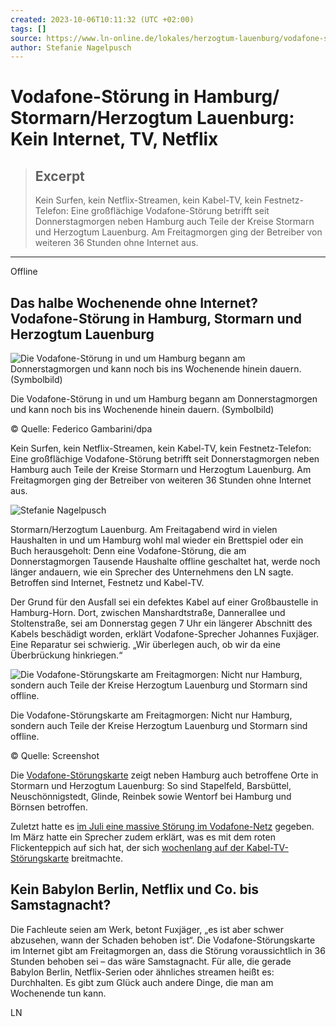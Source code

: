 ```yaml
---
created: 2023-10-06T10:11:32 (UTC +02:00)
tags: []
source: https://www.ln-online.de/lokales/herzogtum-lauenburg/vodafone-stoerung-in-hamburg-stormarnherzogtum-lauenburg-kein-internet-tv-netflix-AY4QLUAGHJFLNEMP3RAUTQBYOY.html
author: Stefanie Nagelpusch
---
```


# Vodafone-Störung in Hamburg/ Stormarn/Herzogtum Lauenburg: Kein Internet, TV, Netflix

> ## Excerpt
> Kein Surfen, kein Netflix-Streamen, kein Kabel-TV, kein Festnetz-Telefon: Eine großflächige Vodafone-Störung betrifft seit Donnerstagmorgen neben Hamburg auch Teile der Kreise Stormarn und Herzogtum Lauenburg. Am Freitagmorgen ging der Betreiber von weiteren 36 Stunden ohne Internet aus.

---
Offline

## Das halbe Wochenende ohne Internet? Vodafone-Störung in Hamburg, Stormarn und Herzogtum Lauenburg

![Die Vodafone-Störung in und um Hamburg begann am Donnerstagmorgen und kann noch bis ins Wochenende hinein dauern. (Symbolbild)](https://www.ln-online.de/resizer/e_ksvBvD2vqFUSjV1askEywawng=/428x241/filters:quality(70):format(webp)/cloudfront-eu-central-1.images.arcpublishing.com/madsack/35HGAZL2K5FUFEZR6QUWGUICF4.jpg)



Die Vodafone-Störung in und um Hamburg begann am Donnerstagmorgen und kann noch bis ins Wochenende hinein dauern. (Symbolbild)

© Quelle: Federico Gambarini/dpa



Kein Surfen, kein Netflix-Streamen, kein Kabel-TV, kein Festnetz-Telefon: Eine großflächige Vodafone-Störung betrifft seit Donnerstagmorgen neben Hamburg auch Teile der Kreise Stormarn und Herzogtum Lauenburg. Am Freitagmorgen ging der Betreiber von weiteren 36 Stunden ohne Internet aus.

![Stefanie Nagelpusch](https://www.ln-online.de/resizer/BpFLoV6paMINVK2s6871VeYUMn0=/56x56/filters:quality(70):format(webp)/s3.amazonaws.com/arc-authors/madsack/3b48b0dd-b2c4-4a86-8f12-42203a3e68cc.png)


Stormarn/Herzogtum Lauenburg. Am Freitagabend wird in vielen Haushalten in und um Hamburg wohl mal wieder ein Brettspiel oder ein Buch herausgeholt: Denn eine Vodafone-Störung, die am Donnerstagmorgen Tausende Haushalte offline geschaltet hat, werde noch länger andauern, wie ein Sprecher des Unternehmens den LN sagte. Betroffen sind Internet, Festnetz und Kabel-TV.

Der Grund für den Ausfall sei ein defektes Kabel auf einer Großbaustelle in Hamburg-Horn. Dort, zwischen Manshardtstraße, Dannerallee und Stoltenstraße, sei am Donnerstag gegen 7 Uhr ein längerer Abschnitt des Kabels beschädigt worden, erklärt Vodafone-Sprecher Johannes Fuxjäger. Eine Reparatur sei schwierig. „Wir überlegen auch, ob wir da eine Überbrückung hinkriegen.“

![Die Vodafone-Störungskarte am Freitagmorgen: Nicht nur Hamburg, sondern auch Teile der Kreise Herzogtum Lauenburg und Stormarn sind offline.](https://www.ln-online.de/resizer/2hsVVwcHbXCIUW6ZWP1qda7rMug=/428x241/filters:quality(70):format(webp)/cloudfront-eu-central-1.images.arcpublishing.com/madsack/FMTQT777WRFMJNMYMUU3QD66AY.jpg)

Die Vodafone-Störungskarte am Freitagmorgen: Nicht nur Hamburg, sondern auch Teile der Kreise Herzogtum Lauenburg und Stormarn sind offline.

© Quelle: Screenshot

Die [Vodafone-Störungskarte](https://status.networkoverview.vodafone.de/#/details/4c27a054-8ddc-46c6-bc81-f1fd7f74ccff) zeigt neben Hamburg auch betroffene Orte in Stormarn und Herzogtum Lauenburg: So sind Stapelfeld, Barsbüttel, Neuschönnigstedt, Glinde, Reinbek sowie Wentorf bei Hamburg und Börnsen betroffen.

Zuletzt hatte es [im Juli eine massive Störung im Vodafone-Netz](https://www.ln-online.de/der-norden/vodafone-telefon-und-internet-in-luebeck-und-hamburg-funktionieren-wieder-FOITKBFNENBURJO2XWHEZAPUVE.html) gegeben. Im März hatte ein Sprecher zudem erklärt, was es mit dem roten Flickenteppich auf sich hat, der sich [wochenlang auf der Kabel-TV-Störungskarte](https://www.ln-online.de/der-norden/tv-in-luebeckstormarn-stoerung-bei-kabelfernsehen-vodafone-klaert-auf-66UOPOCRZFCOJBIQWQER3TXBWY.html) breitmachte.

## Kein Babylon Berlin, Netflix und Co. bis Samstagnacht?

Die Fachleute seien am Werk, betont Fuxjäger, „es ist aber schwer abzusehen, wann der Schaden behoben ist“. Die Vodafone-Störungskarte im Internet gibt am Freitagmorgen an, dass die Störung voraussichtlich in 36 Stunden behoben sei – das wäre Samstagnacht. Für alle, die gerade Babylon Berlin, Netflix-Serien oder ähnliches streamen heißt es: Durchhalten. Es gibt zum Glück auch andere Dinge, die man am Wochenende tun kann.

LN
